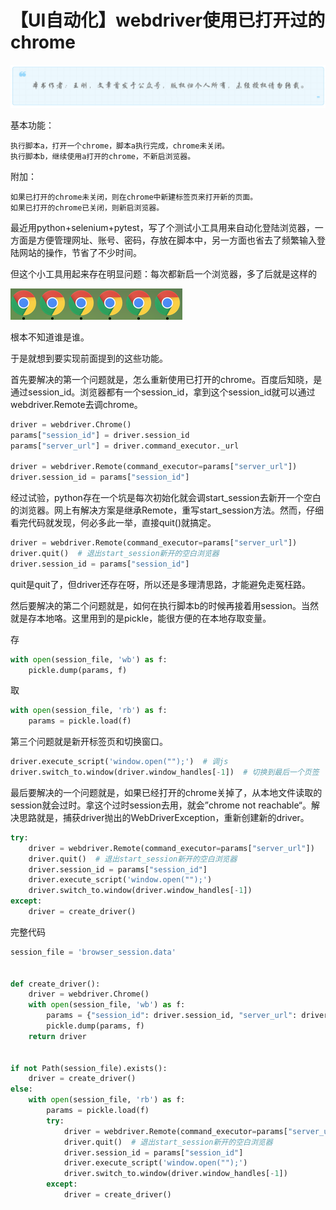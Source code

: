 # 【UI自动化】webdriver使用已打开过的chrome
![](../wanggang.png)

基本功能：

```
执行脚本a，打开一个chrome，脚本a执行完成，chrome未关闭。
执行脚本b，继续使用a打开的chrome，不新启浏览器。
```

附加：

```
如果已打开的chrome未关闭，则在chrome中新建标签页来打开新的页面。
如果已打开的chrome已关闭，则新启浏览器。
```

最近用python+selenium+pytest，写了个测试小工具用来自动化登陆浏览器，一方面是方便管理网址、账号、密码，存放在脚本中，另一方面也省去了频繁输入登陆网站的操作，节省了不少时间。

但这个小工具用起来存在明显问题：每次都新启一个浏览器，多了后就是这样的

![](013001-【UI自动化】webdriver使用已打开过的chrome/20190830170629375.png)

根本不知道谁是谁。

于是就想到要实现前面提到的这些功能。

首先要解决的第一个问题就是，怎么重新使用已打开的chrome。百度后知晓，是通过session_id。浏览器都有一个session_id，拿到这个session_id就可以通过webdriver.Remote去调chrome。

```python
driver = webdriver.Chrome()
params["session_id"] = driver.session_id
params["server_url"] = driver.command_executor._url

driver = webdriver.Remote(command_executor=params["server_url"])
driver.session_id = params["session_id"]
```

经过试验，python存在一个坑是每次初始化就会调start_session去新开一个空白的浏览器。网上有解决方案是继承Remote，重写start_session方法。然而，仔细看完代码就发现，何必多此一举，直接quit()就搞定。

```python
driver = webdriver.Remote(command_executor=params["server_url"])
driver.quit()  # 退出start_session新开的空白浏览器
driver.session_id = params["session_id"]
```

quit是quit了，但driver还存在呀，所以还是多理清思路，才能避免走冤枉路。

然后要解决的第二个问题就是，如何在执行脚本b的时候再接着用session。当然就是存本地咯。这里用到的是pickle，能很方便的在本地存取变量。

存

```python
with open(session_file, 'wb') as f:
    pickle.dump(params, f)
```

取

```python
with open(session_file, 'rb') as f:
    params = pickle.load(f)
```

第三个问题就是新开标签页和切换窗口。

```python
driver.execute_script('window.open("");')  # 调js
driver.switch_to.window(driver.window_handles[-1])  # 切换到最后一个页签
```

最后要解决的一个问题就是，如果已经打开的chrome关掉了，从本地文件读取的session就会过时。拿这个过时session去用，就会”chrome not reachable“。解决思路就是，捕获driver抛出的WebDriverException，重新创建新的driver。

```python
try:
    driver = webdriver.Remote(command_executor=params["server_url"])
    driver.quit()  # 退出start_session新开的空白浏览器
    driver.session_id = params["session_id"]
    driver.execute_script('window.open("");')
    driver.switch_to.window(driver.window_handles[-1])
except:
    driver = create_driver()
```

完整代码

```python
session_file = 'browser_session.data'


def create_driver():
    driver = webdriver.Chrome()
    with open(session_file, 'wb') as f:
        params = {"session_id": driver.session_id, "server_url": driver.command_executor._url}
        pickle.dump(params, f)
    return driver

  
if not Path(session_file).exists():
    driver = create_driver()
else:
    with open(session_file, 'rb') as f:
        params = pickle.load(f)
        try:
            driver = webdriver.Remote(command_executor=params["server_url"])
            driver.quit()  # 退出start_session新开的空白浏览器
            driver.session_id = params["session_id"]
            driver.execute_script('window.open("");')
            driver.switch_to.window(driver.window_handles[-1])
        except:
            driver = create_driver()
```


